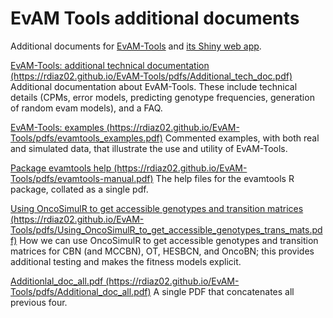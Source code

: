# EvAM Tools additional documents

Additional documents for  <a href="https://github.com/rdiaz02/EvAM-Tools">EvAM-Tools</a> and <a href=" https://www.iib.uam.es/evamtools/">its Shiny web app</a>.</p>


<p><a href="https://rdiaz02.github.io/EvAM-Tools/pdfs/Additional_tech_doc.pdf">EvAM-Tools: additional technical documentation (https://rdiaz02.github.io/EvAM-Tools/pdfs/Additional_tech_doc.pdf)</a> Additional  documentation about EvAM-Tools. These include technical details (CPMs, error models, predicting genotype frequencies, generation of random evam models), and a FAQ.</p>


<p><a href="https://rdiaz02.github.io/EvAM-Tools/pdfs/evamtools_examples.pdf">EvAM-Tools: examples (https://rdiaz02.github.io/EvAM-Tools/pdfs/evamtools_examples.pdf)</a>  Commented examples, with both real and simulated data, that illustrate the use and utility of EvAM-Tools.</p>




<p><a href="https://rdiaz02.github.io/EvAM-Tools/pdfs/evamtools-manual.pdf">Package evamtools help (https://rdiaz02.github.io/EvAM-Tools/pdfs/evamtools-manual.pdf)</a> The help files for the evamtools R package, collated as a single pdf.</p>


<p><a href="https://rdiaz02.github.io/EvAM-Tools/pdfs/Using_OncoSimulR_to_get_accessible_genotypes_trans_mats.pdf">Using OncoSimulR to get accessible genotypes and transition matrices (https://rdiaz02.github.io/EvAM-Tools/pdfs/Using_OncoSimulR_to_get_accessible_genotypes_trans_mats.pdf)</a> How we can use OncoSimulR to get accessible genotypes and transition matrices for CBN (and MCCBN), OT, HESBCN, and OncoBN; this provides additional testing and makes the fitness models explicit.</p>



<p> <a href="https://rdiaz02.github.io/EvAM-Tools/pdfs/Additional_doc_all.pdf">Additionlal_doc_all.pdf (https://rdiaz02.github.io/EvAM-Tools/pdfs/Additional_doc_all.pdf)</a> A single PDF that concatenates all previous four. </p>



<!-- Tools for evolutionary accumulation, or event accumulation, models (mainly cancer progression models). -->


<!-- Go to https://rdiaz02.github.io/EvAM-Tools/pdfs/Additional_doc_all.pdf to get a PDF with additional documentation for EvAM-Tools and its Shiny web app. -->

